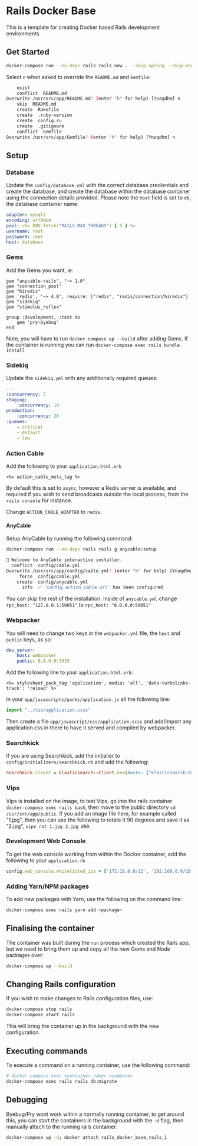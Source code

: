 # Rails Docker Base

This is a template for creating Docker based Rails development environments.

## Get Started

```bash
docker-compose run --no-deps rails rails new . --skip-spring --skip-bootsnap --skip-coffee --webpack=stimulus --database=mysql
```

Select `n` when asked to override the `README.md` and `Gemfile`:

```bash
	exist
	conflict  README.md
Overwrite /usr/src/app/README.md? (enter "h" for help) [Ynaqdhm] n
	skip  README.md
	create  Rakefile
	create  .ruby-version
	create  config.ru
	create  .gitignore
	conflict  Gemfile
Overwrite /usr/src/app/Gemfile? (enter "h" for help) [Ynaqdhm] n
```
## Setup

### Database

Update the `config/database.yml` with the correct database credientials and create the database, and create the database within the database container using the connection details provided. Please note the `host` field is set to `db`, the database container name:

```yml
adapter: mysql2
encoding: utf8mb4
pool: <%= ENV.fetch("RAILS_MAX_THREADS") { 5 } %>
username: root
password: root
host: database
```

### Gems

Add the Gems you want, ie:

```Gemfile
gem "anycable-rails", "~> 1.0"
gem "connection_pool"
gem "hiredis"
gem 'redis', '~> 4.0', require: ["redis", "redis/connection/hiredis"]
gem "sidekiq"
gem "stimulus_reflex"

group :development, :test do
	gem 'pry-byebug'
end
```

Note, you will have to run `docker-compose up --build` after adding Gems. If the container is running you can run `docker-compose exec rails bundle install`

### Sidekiq

Update the `sidekiq.yml` with any additionally required queues:

```yml
---
:concurrency: 5
staging:
	:concurrency: 10
production:
	:concurrency: 20
:queues:
	- critical
	- default
	- low
```

### Action Cable

Add the following to your `application.html.erb`

```erb
<%= action_cable_meta_tag %>
```

By default this is set to `async`, however a Redis server is available, and required if you wish to send broadcasts outside the local process, from the `rails console` for instance.

Change `ACTION_CABLE_ADAPTER` to  `redis`.

#### AnyCable

Setup AnyCable by running the following command:

```bash
docker-compose run --no-deps rails rails g anycable:setup
```

```bash
👋 Welcome to AnyCable interactive installer.
  conflict  config/cable.yml
Overwrite /usr/src/app/config/cable.yml? (enter "h" for help) [Ynaqdhm] y
	 force  config/cable.yml
	create  config/anycable.yml
	  info  ✅ 'config.action_cable.url' has been configured
```

You can skip the rest of the installation. Inside of `anycable.yml` change `rpc_host: "127.0.0.1:50051"` to `rpc_host: "0.0.0.0:50051"`

### Webpacker

You will need to change two keys in the `webpacker.yml` file, the `host` and `public` keys, as so:

```yml
dev_server:
	host: webpacker
	public: 0.0.0.0:3035
```

Add the following line to your `application.html.erb`:

```erb
<%= stylesheet_pack_tag 'application', media: 'all', 'data-turbolinks-track': 'reload' %>
```

In your `app/javascripts/packs/application.js` all the following line:

```js
import "../css/application.scss"
```

Then create a file `app/javascript/css/application.scss` and add/import any application css in there to have it served and compiled by webpacker.

### Searchkick

If you are using Searchkick, add the initialier to `config/initializers/searchkick.rb` and add the following:

```ruby
Searchkick.client = Elasticsearch::Client.new(hosts: ["elasticsearch:9200"], retry_on_failure: true)
```

### Vips

Vips is installed on the image, to test Vips, go into the rails container `docker-compose exec rails bash`, then move to the public directory `cd /usr/src/app/public`. If you add an image file here, for example called "1.jpg", then you can use the following to rotate it 90 degrees and save it as "2.jpg", `vips rot 1.jpg 2.jpg d90`.

### Development Web Console

To get the web console working from within the Docker container, add the following to your `application.rb`

```rb
config.web_console.whitelisted_ips = ['172.16.0.0/12', '192.168.0.0/16']
```

### Adding Yarn/NPM packages

To add new packages with Yarn, use the following on the command line:

```bash
docker-compose exec rails yarn add <package>
```

## Finalising the container

The container was built during the `run` process which created the Rails app, but we need to bring them up and copy all the new Gems and Node packages over:

```bash
docker-compose up --build
```

## Changing Rails configuration

If you wish to make changes to Rails configuration files, use:

```bash
docker-compose stop rails
docker-compose start rails
```

This will bring the container up in the background with the new configuration.

## Executing commands

To execute a command on a running container, use the following command:

```bash
# docker-compose exec <container_name> <command>
docker-compose exec rails rails db:migrate
```

## Debugging

Byebug/Pry wont work within a normally running container, to get around this, you can start the containers in the background with the `-d` flag, then manually attach to the running rails container:

```bash
docker-compose up -d; docker attach rails_docker_base_rails_1
```
